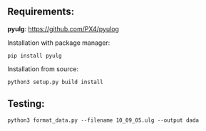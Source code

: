 ## Requirements:

**pyulg**: https://github.com/PX4/pyulog
    
Installation with package manager:

    pip install pyulg

Installation from source:

    python3 setup.py build install


## Testing:

    python3 format_data.py --filename 10_09_05.ulg --output dada
